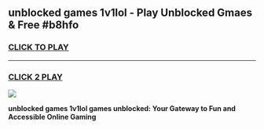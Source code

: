 
## unblocked games 1v1lol - Play Unblocked Gmaes & Free #b8hfo
<h3>
<a href="https://premium.freeplayer.one?title=unblocked_games_1v1lol&ref=03M">CLICK TO PLAY</a></h3>
<hr>

<h3>
<a href="https://premium.freeplayer.one?title=unblocked_games_1v1lol&ref=03M">CLICK 2 PLAY</a>
  
</h3>

<a href="https://premium.freeplayer.one?title=unblocked_games_1v1lol&ref=03M"><img src="https://clearcache.store/games.png"></a>


**unblocked games 1v1lol games unblocked: Your Gateway to Fun and Accessible Online Gaming**

